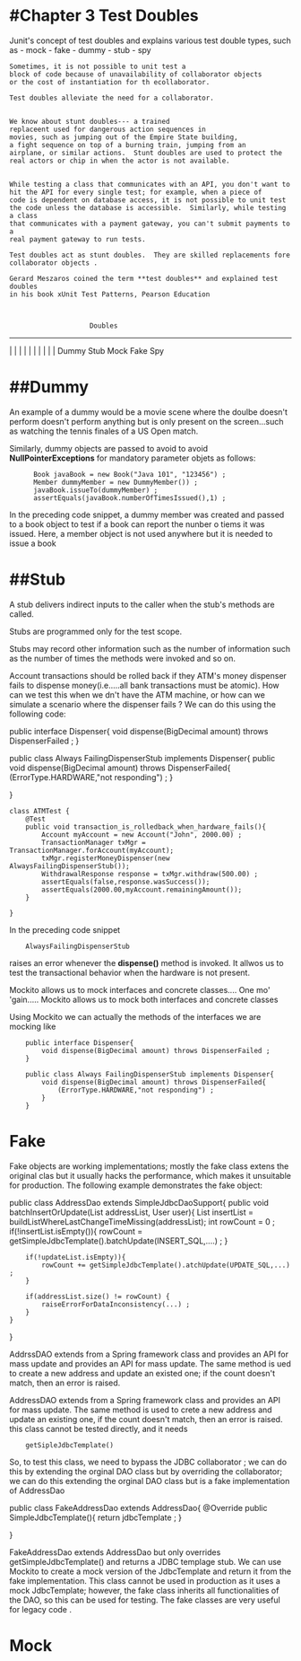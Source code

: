 #Chapter 3 Test Doubles
==========================================
Junit's concept of test doubles and explains various test double types,
such as 
    -   mock
    -   fake
    -   dummy
    -   stub
    -   spy
    
    
    Sometimes, it is not possible to unit test a
    block of code because of unavailability of collaborator objects
    or the cost of instantiation for th ecollaborator.
    
    Test doubles alleviate the need for a collaborator.
    
    
    We know about stunt doubles--- a trained 
    replaceent used for dangerous action sequences in 
    movies, such as jumping out of the Empire State building,
    a fight sequence on top of a burning train, jumping from an 
    airplane, or similar actions.  Stunt doubles are used to protect the 
    real actors or chip in when the actor is not available.
    
    
    While testing a class that communicates with an API, you don't want to 
    hit the API for every single test; for example, when a piece of 
    code is dependent on database access, it is not possible to unit test
    the code unless the database is accessible.  Similarly, while testing a class
    that communicates with a payment gateway, you can't submit payments to a
    real payment gateway to run tests.
    
    Test doubles act as stunt doubles.  They are skilled replacements fore
    collaborator objects .
    
    Gerard Meszaros coined the term **test doubles** and explained test doubles
    in his book xUnit Test Patterns, Pearson Education
    
    
    
                        Doubles
   --------------------------------------------------------------
   |      |      |     |     |
   |      |      |     |     |
  Dummy  Stub   Mock  Fake  Spy
  
  
  
  
  ##Dummy
  =============================================
  An example of a dummy would be a movie scene
  where the doulbe doesn't perform doesn't perform anything but is only present on the screen...such as watching the tennis finales of a US Open match.
  
  
  Similarly, dummy objects are passed to avoid 
  to avoid **NullPointerExceptions** for mandatory parameter 
  objets as follows:
  
          Book javaBook = new Book("Java 101", "123456") ;
          Member dummyMember = new DummyMember()) ;
          javaBook.issueTo(dummyMember) ;
          assertEquals(javaBook.numberOfTimesIssued(),1) ;
          

In the preceding code snippet, a dummy member was created and passed 
to a book object to test if a book can report the nunber o tiems it
was issued.  Here, a member object is not used anywhere but it is needed to issue 
a book


  ##Stub
=============================================
A stub delivers indirect inputs to the caller when the 
stub's methods are called.

Stubs are programmed only for the test scope.

Stubs may record other information such as the number of 
information such as the number of times the methods were 
invoked and so on.


Account transactions should be rolled back if they
ATM's money dispenser fails to dispense money(i.e.....all bank
transactions must be atomic).  How can we test this when we dn't have
the ATM machine, or how can we simulate a scenario where the dispenser fails ?
We can do this using the following code:


  
public interface Dispenser{
    void dispense(BigDecimal amount) throws DispenserFailed ;
}

public class Always FailingDispenserStub implements Dispenser{
    public void dispense(BigDecimal amount) throws DispenserFailed{
        (ErrorType.HARDWARE,"not responding") ;
    }

}


    class ATMTest {
        @Test
        public void transaction_is_rolledback_when_hardware_fails(){
            Account myAccount = new Account("John", 2000.00) ;
            TransactionManager txMgr = TransactionManager.forAccount(myAccount);
            txMgr.registerMoneyDispenser(new AlwaysFailingDispenserStub());
            WithdrawalResponse response = txMgr.withdraw(500.00) ;
            assertEquals(false,response.wasSuccess());
            assertEquals(2000.00,myAccount.remainingAmount());
        }

    }

          

In the preceding code snippet

        AlwaysFailingDispenserStub
        
raises an error whenever the **dispense()** method is invoked.
It allwos us to test the transactional behavior when the
hardware is not present.


Mockito allows us to mock interfaces and concrete classes....
One mo'  'gain..... Mockito allows us to mock both interfaces and 
concrete classes

Using  Mockito we can actually  the methods of the interfaces we are mocking like

        public interface Dispenser{
            void dispense(BigDecimal amount) throws DispenserFailed ;
        }

        public class Always FailingDispenserStub implements Dispenser{
            void dispense(BigDecimal amount) throws DispenserFailed{
                (ErrorType.HARDWARE,"not responding") ;
            }
        }


Fake 
==========================================================
Fake objects  are working implementations; mostly the fake class
extens the original clas but it usually hacks the performance, which
makes it unsuitable for production. The following example demonstrates the
fake object:

public class AddressDao extends SimpleJdbcDaoSupport{
    public void  batchInsertOrUpdate(List<AddressDTO> addressList, User user){
        List<AddressDTO> insertList = buildListWhereLastChangeTimeMissing(addressList);
        int rowCount = 0 ;
        if(!insertList.isEmpty()){
            rowCount = getSimpleJdbcTemplate().batchUpdate(INSERT_SQL,....) ;
        }
        
        if(!updateList.isEmpty)){
            rowCount += getSimpleJdbcTemplate().atchUpdate(UPDATE_SQL,...) ;
        }
        
        if(addressList.size() != rowCount) {
            raiseErrorForDataInconsistency(...) ;
        }
    }   
    
}


AddrssDAO extends from a Spring framework class and provides an API for mass update
and provides an API for mass update.  The same method is ued to create a new address
and update an existed one; if the count doesn't match, then an error is raised.


AddressDAO extends from a Spring framework class and provides an API for mass update.
The same method is used to crete a new address and update an existing one, if the count doesn't match, then
an error is raised.  this class cannot be tested directly, and it needs 

        getSipleJdbcTemplate()

So, to test this class, we need to bypass the JDBC collaborator ; we can
do this by extending the orginal DAO class but by  overriding the collaborator; 
we can do this extending the orginal DAO class but is a fake implementation of 
AddressDao 


public class FakeAddressDao extends AddressDao{
    @Override
    public SimpleJdbcTemplate(){
        return jdbcTemplate ;
    }

} 


FakeAddressDao extends AddressDao but only overrides getSimpleJdbcTemplate() and returns
a JDBC templage stub.  We can use Mockito to create a mock version of the JdbcTemplate
and return it from the fake implementation.   This class cannot be
used in production as it uses a mock JdbcTemplate; however, the fake class inherits all
functionalities of the DAO, so this can be used for testing.  The fake classes are
very useful for legacy code .



Mock
============================================================









